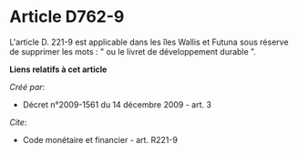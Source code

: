 # Article D762-9

L'article D. 221-9 est applicable dans les îles Wallis et Futuna sous réserve de supprimer les mots : " ou le livret de
développement durable ”.

**Liens relatifs à cet article**

_Créé par_:

  - Décret n°2009-1561 du 14 décembre 2009 - art. 3

_Cite_:

  - Code monétaire et financier - art. R221-9
